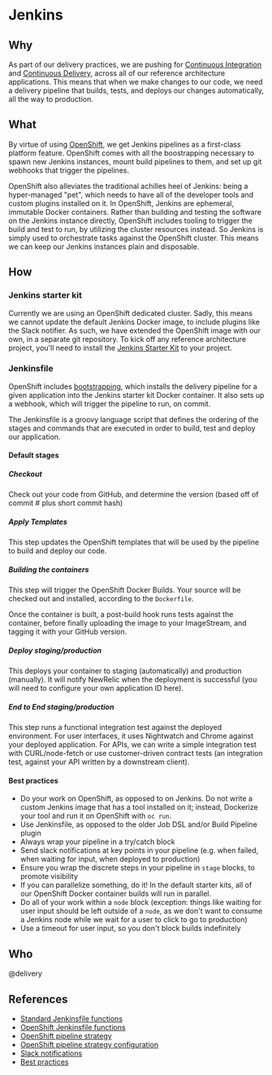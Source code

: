 # Jenkins

## Why

As part of our delivery practices, we are pushing for [Continuous Integration](continuous-integration.md) and [Continuous Delivery](continuous-delivery.md), across all of our reference architecture applications. This means that when we make changes to our code, we need a delivery pipeline that builds, tests, and deploys our changes automatically, all the way to production.

## What

By virtue of using [OpenShift](openshift.md), we get Jenkins pipelines as a first-class platform feature. OpenShift comes with all the boostrapping necessary to spawn new Jenkins instances, mount build pipelines to them, and set up git webhooks that trigger the pipelines.

OpenShift also alleviates the traditional achilles heel of Jenkins: being a hyper-managed "pet", which needs to have all of the developer tools and custom plugins installed on it. In OpenShift, Jenkins are ephemeral, immutable Docker containers. Rather than building and testing the software on the Jenkins instance directly, OpenShift includes tooling to trigger the build and test to run, by utilizing the cluster resources instead. So Jenkins is simply used to orchestrate tasks against the OpenShift cluster. This means we can keep our Jenkins instances plain and disposable.

## How

### Jenkins starter kit

Currently we are using an OpenShift dedicated cluster. Sadly, this means we cannot update the default Jenkins Docker image, to include plugins like the Slack notifier. As such, we have extended the OpenShift image with our own, in a separate git repository. To kick off any reference architecture project, you'll need to install the [Jenkins Starter Kit](https://github.com/telusdigital/openshift-jenkins-starter-kit) to your project.

### Jenkinsfile

OpenShift includes [bootstrapping](https://docs.openshift.com/container-platform/3.5/architecture/core_concepts/builds_and_image_streams.html#pipeline-build), which installs the delivery pipeline for a given application into the Jenkins starter kit Docker container. It also sets up a webhook, which will trigger the pipeline to run, on commit.

The Jenkinsfile is a groovy language script that defines the ordering of the stages and commands that are executed in order to build, test and deploy our application.

#### Default stages

##### Checkout

Check out your code from GitHub, and determine the version (based off of commit # plus short commit hash)

##### Apply Templates

This step updates the OpenShift templates that will be used by the pipeline to build and deploy our code.

##### Building the containers

This step will trigger the OpenShift Docker Builds. Your source will be checked out and installed, according to the `Dockerfile`.

Once the container is built, a post-build hook runs tests against the container, before finally uploading the image to your ImageStream, and tagging it with your GitHub version.

##### Deploy staging/production

This deploys your container to staging (automatically) and production (manually). It will notify NewRelic when the deployment is successful (you will need to configure your own application ID here).

##### End to End staging/production

This step runs a functional integration test against the deployed environment. For user interfaces, it uses Nightwatch and Chrome against your deployed application. For APIs, we can write a simple integration test with CURL/node-fetch or use customer-driven contract tests (an integration test, against your API written by a downstream client).

#### Best practices

- Do your work on OpenShift, as opposed to on Jenkins. Do not write a custom Jenkins image that has a tool installed on it; instead, Dockerize your tool and run it on OpenShift with `oc run`.
- Use Jenkinsfile, as opposed to the older Job DSL and/or Build Pipeline plugin
- Always wrap your pipeline in a try/catch block
- Send slack notifications at key points in your pipeline (e.g. when failed, when waiting for input, when deployed to production)
- Ensure you wrap the discrete steps in your pipeline in `stage` blocks, to promote visibility
- If you can parallelize something, do it! In the default starter kits, all of our OpenShift Docker container builds will run in parallel.
- Do all of your work within a `node` block (exception: things like waiting for user input should be left outside of a `node`, as we don't want to consume a Jenkins node while we wait for a user to click to go to production)
- Use a timeout for user input, so you don't block builds indefinitely

## Who

@delivery

## References

- [Standard Jenkinsfile functions](https://jenkins.io/doc/pipeline/steps/)
- [OpenShift Jenkinsfile functions](https://jenkins.io/doc/pipeline/steps/openshift-pipeline/)
- [OpenShift pipeline strategy](https://docs.openshift.com/container-platform/3.5/architecture/core_concepts/builds_and_image_streams.html#pipeline-build)
- [OpenShift pipeline strategy configuration](https://docs.openshift.com/container-platform/3.5/dev_guide/builds/build_strategies.html#pipeline-strategy-options)
- [Slack notifications](https://jenkins.io/blog/2016/07/18/pipline-notifications/)
- [Best practices](https://www.cloudbees.com/blog/top-10-best-practices-jenkins-pipeline-plugin)
